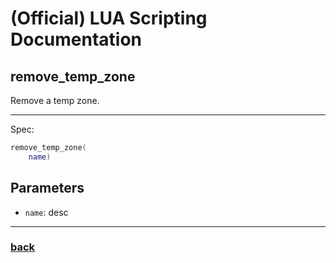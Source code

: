 
# (Official) LUA Scripting Documentation

## remove_temp_zone

Remove a temp zone.

___

Spec:

```lua
remove_temp_zone(
	name)
```

## Parameters

- `name`: desc

___

### [back](../zones)
